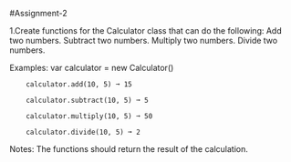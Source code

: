 #Assignment-2

1.Create functions for the Calculator class that can do the following:
Add two numbers.
Subtract two numbers.
Multiply two numbers.
Divide two numbers.

Examples:
        var calculator = new Calculator()

        calculator.add(10, 5) ➞ 15

        calculator.subtract(10, 5) ➞ 5

        calculator.multiply(10, 5) ➞ 50

        calculator.divide(10, 5) ➞ 2

Notes:
The functions should return the result of the calculation.
